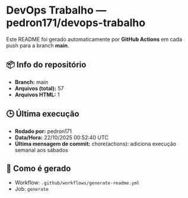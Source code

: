 # DevOps Trabalho — pedron171/devops-trabalho

Este README foi gerado automaticamente por **GitHub Actions** em cada push para a branch **main**.

## 📦 Info do repositório
- **Branch:** main
- **Arquivos (total):** 57
- **Arquivos HTML:** 1

## 🕒 Última execução
- **Rodado por:** pedron171
- **Data/Hora:** 22/10/2025 00:52:40 UTC
- **Última mensagem de commit:** chore(actions): adiciona execução semanal aos sábados

## 🔧 Como é gerado
- Workflow: `.github/workflows/generate-readme.yml`
- Job: `generate`
